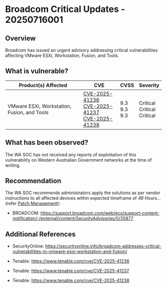 # Broadcom Critical Updates - 20250716001

## Overview

Broadcom has issued an urgent advisory addressing critical vulnerabilities affecting VMware ESXi, Workstation, Fusion, and Tools.

## What is vulnerable?

| Product(s) Affected                         | CVE                                                                                                                                                                                                             | CVSS                  | Severity                             |
| ------------------------------------------- | --------------------------------------------------------------------------------------------------------------------------------------------------------------------------------------------------------------- | --------------------- | ------------------------------------ |
| VMware ESXi, Workstation, Fusion, and Tools | [CVE-2025-41236](https://nvd.nist.gov/vuln/detail/CVE-2025-41236) <br> [CVE-2025-41237](https://nvd.nist.gov/vuln/detail/CVE-2025-41237) <br> [CVE-2025-41238](https://nvd.nist.gov/vuln/detail/CVE-2025-41238) | 9.3 <br> 9.3 <br> 9.3 | Critical <br> Critical <br> Critical |

## What has been observed?

The WA SOC has not received any reports of exploitation of this vulnerability on Western Australian Government networks at the time of writing.

## Recommendation

The WA SOC recommends administrators apply the solutions as per vendor instructions to all affected devices within expected timeframe of *48 Hours...* (refer [Patch Management](../guidelines/patch-management.md)):

- BROADCOM: <https://support.broadcom.com/web/ecx/support-content-notification/-/external/content/SecurityAdvisories/0/35877>

## Additional References

- SecurityOnline: <https://securityonline.info/broadcom-addresses-critical-vulnerabilities-in-vmware-esxi-workstation-and-fusion/>

- Tenable: <https://www.tenable.com/cve/CVE-2025-41236>

- Tenable: <https://www.tenable.com/cve/CVE-2025-41237>

- Tenable: <https://www.tenable.com/cve/CVE-2025-41238>
